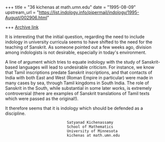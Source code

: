 +++
title = "36 kichenas at math.umn.edu"
date = "1995-08-09"
upstream_url = "https://list.indology.info/pipermail/indology/1995-August/002906.html"

+++
[Archive link](https://list.indology.info/pipermail/indology/1995-August/002906.html)

It is interesting that the initial question, regarding the
need to include indology in university curricula seems to have
shifted to the need for the teaching of Sanskrit. 
As someone pointed out a few weeks ago, division among 
indologists is not desirable, especially in today's
environment. 

A line of argument which tries to equate indology
with the study of Sanskrit-based languages will
lead to undesirable criticism.
For instance, we know that Tamil inscriptions predate
Sanskrit inscriptions, and that contacts of India with 
both East and West (Roman Empire in particular) were made
in many cases by sea, through Tamil kingdoms in South India. 
The role of Sanskrit in the South, while substantial
in some later works, is extremely controversial
(there are examples of Sanskrit translations of Tamil texts which were
passed as the original!).  

It therefore seems that it is indology which should be
defended as a discipline. 



                                Satyanad Kichenassamy
                                School of Mathematics
                                University of Minnesota
                                kichenas at math.umn.edu





